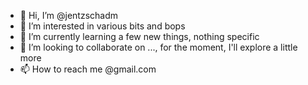 - 👋 Hi, I’m @jentzschadm
- 👀 I’m interested in various bits and bops
- 🌱 I’m currently learning a few new things, nothing specific
- 💞️ I’m looking to collaborate on ..., for the moment, I'll explore a little more
- 📫 How to reach me @gmail.com

<!---
jentzschadm/jentzschadm is a ✨ special ✨ repository because its `README.md` (this file) appears on your GitHub profile.
You can click the Preview link to take a look at your changes.
--->
